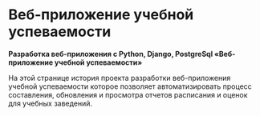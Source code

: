 # Веб-приложение учебной успеваемости

**Разработка веб-приложения с Python, Django, PostgreSql «Веб-приложение учебной успеваемости»**

На этой странице история проекта разработки веб-приложения учебной успеваемости которое позволяет автоматизировать процесс составления, обновления и просмотра отчетов расписания и оценок для учебных заведений.

